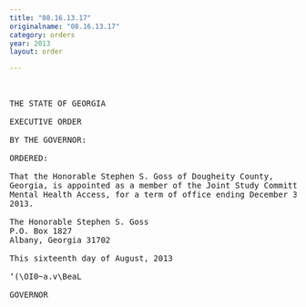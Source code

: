 ```yaml
---
title: "08.16.13.17"
originalname: "08.16.13.17"
category: orders
year: 2013
layout: order

---
```

<pre>
     

THE STATE OF GEORGIA

EXECUTIVE ORDER

BY THE GOVERNOR:

ORDERED:

That the Honorable Stephen S. Goss of Dougheity County,
Georgia, is appointed as a member of the Joint Study Committee on
Mental Health Access, for a term of office ending December 31,
2013.

The Honorable Stephen S. Goss
P.O. Box 1827
Albany, Georgia 31702

This sixteenth day of August, 2013

‘(\OI0~a.v\BeaL

GOVERNOR

</pre>
